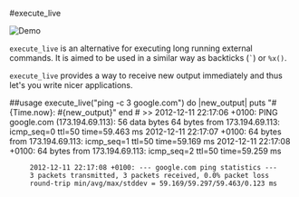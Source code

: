 #execute_live

![Demo](https://raw.github.com/sebastiangeiger/execute_live/master/screencast.gif)

`execute_live` is an alternative for executing long running external commands.
It is aimed to be used in a similar way as backticks (`` ` ``) or `%x()`.

`execute_live` provides a way to receive new output immediately and thus let's you write nicer applications.

##usage
    execute_live("ping -c 3 google.com") do |new_output|
      puts "#{Time.now}: #{new_output}"
    end
    # >> 2012-12-11 22:17:06 +0100: PING google.com (173.194.69.113): 56 data bytes
         64 bytes from 173.194.69.113: icmp_seq=0 ttl=50 time=59.463 ms
         2012-12-11 22:17:07 +0100: 64 bytes from 173.194.69.113: icmp_seq=1 ttl=50 time=59.169 ms
         2012-12-11 22:17:08 +0100: 64 bytes from 173.194.69.113: icmp_seq=2 ttl=50 time=59.259 ms

         2012-12-11 22:17:08 +0100: --- google.com ping statistics ---
         3 packets transmitted, 3 packets received, 0.0% packet loss
         round-trip min/avg/max/stddev = 59.169/59.297/59.463/0.123 ms
